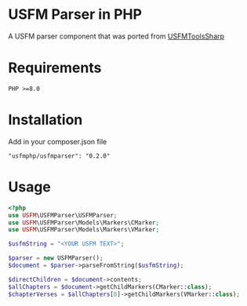 # USFM Parser in PHP
A USFM parser component that was ported from [USFMToolsSharp](https://github.com/WycliffeAssociates/USFMToolsSharp)

# Requirements

`PHP >=8.0`

# Installation
Add in your composer.json file

`"usfmphp/usfmparser": "0.2.0"`

# Usage

```php
<?php
use USFM\USFMParser\USFMParser;
use USFM\USFMParser\Models\Markers\CMarker;
use USFM\USFMParser\Models\Markers\VMarker;

$usfmString = "<YOUR USFM TEXT>";

$parser = new USFMParser();
$document = $parser->parseFromString($usfmString);

$directChildren = $document->contents;
$allChapters = $document->getChildMarkers(CMarker::class);
$chapterVerses = $allChapters[0]->getChildMarkers(VMarker::class);
```